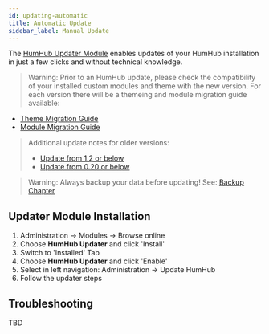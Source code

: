 ```yaml
---
id: updating-automatic
title: Automatic Update
sidebar_label: Manual Update
---
```


The [HumHub Updater Module](https://www.humhub.org/de/marketplace/details?id=17) enables updates of your HumHub installation 
in just a few clicks and without technical knowledge. 

> Warning: Prior to an HumHub update, please check the compatibility of your installed custom modules and theme with the
new version.
For each version there will be a themeing and module migration guide available:
- [Theme Migration Guide](../theme/migrate.md)
- [Module Migration Guide](../developer/modules-migrate.md)
 
> Additional update notes for older versions:
> - [Update from 1.2 or below](updating-130.md)
> - [Update from 0.20 or below](updating-020.md)

> Warning: Always backup your data before updating! See: [Backup Chapter](backup.md)

Updater Module Installation
---------------------------

1. Administration -> Modules -> Browse online
2. Choose **HumHub Updater** and click 'Install'
3. Switch to 'Installed' Tab
4. Choose **HumHub Updater** and click 'Enable'
5. Select in left navigation: Administration -> Update HumHub
6. Follow the updater steps


Troubleshooting
---------------

TBD
